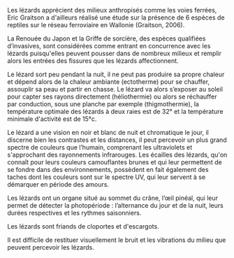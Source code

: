 Les lézards apprécient des milieux anthropisés comme les voies ferrées, Eric Graitson a d'ailleurs réalisé une étude sur la présence de 6 espèces de reptiles sur le réseau ferroviaire en Wallonie (Graitson, 2006).

La Renouée du Japon et la Griffe de sorcière, des espèces qualifiées d’invasives, sont considérées comme entrant en concurrence avec les lézards puisqu'elles peuvent pousser dans de nombreux milieux et remplir alors les entrées des fissures que les lézards affectionnent.

Le lézard sort peu pendant la nuit, il ne peut pas produire sa propre chaleur et dépend alors de la chaleur ambiante (ectotherme) pour se chauffer, assouplir sa peau et partir en chasse. Le lézard va alors s’exposer au soleil pour capter ses rayons directement (héliothermie) ou alors se réchauffer par conduction, sous une planche par exemple (thigmothermie), la température optimale des lézards à deux raies est de 32° et la température minimale d'activité est de 15°c.

Le lézard a une vision en noir et blanc de nuit et chromatique le jour, il discerne bien les contrastes et les distances, il peut percevoir un plus grand spectre de couleurs que l’humain, comprenant les ultraviolets et s'approchant des rayonnements infrarouges. Les écailles des lézards, qu'on connaît pour leurs couleurs camouflantes brunes et qui leur permettent de se fondre dans des environnements, possèdent en fait également des taches dont les couleurs sont sur le spectre UV, qui leur servent à se démarquer en période des amours.

Les lézards ont un organe situé au sommet du crâne, l’œil pinéal, qui leur permet de détecter la photopériode : l’alternance du jour et de la nuit, leurs durées respectives et les rythmes saisonniers.

Les lézards sont friands de cloportes et d'escargots.

Il est difficile de restituer visuellement le bruit et les vibrations du milieu que peuvent percevoir les lézards.
